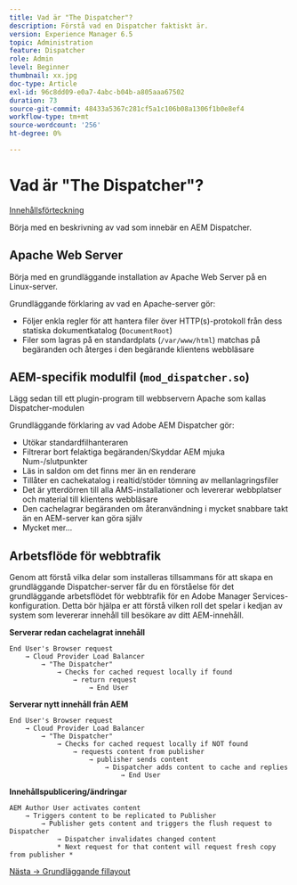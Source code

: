 ```yaml
---
title: Vad är "The Dispatcher"?
description: Förstå vad en Dispatcher faktiskt är.
version: Experience Manager 6.5
topic: Administration
feature: Dispatcher
role: Admin
level: Beginner
thumbnail: xx.jpg
doc-type: Article
exl-id: 96c8dd09-e0a7-4abc-b04b-a805aaa67502
duration: 73
source-git-commit: 48433a5367c281cf5a1c106b08a1306f1b0e8ef4
workflow-type: tm+mt
source-wordcount: '256'
ht-degree: 0%

---
```


# Vad är &quot;The Dispatcher&quot;?

[Innehållsförteckning](./overview.md)

Börja med en beskrivning av vad som innebär en AEM Dispatcher.

## Apache Web Server

Börja med en grundläggande installation av Apache Web Server på en Linux-server.

Grundläggande förklaring av vad en Apache-server gör:

- Följer enkla regler för att hantera filer över HTTP(s)-protokoll från dess statiska dokumentkatalog (`DocumentRoot`)
- Filer som lagras på en standardplats (`/var/www/html`) matchas på begäranden och återges i den begärande klientens webbläsare




## AEM-specifik modulfil (`mod_dispatcher.so`)

Lägg sedan till ett plugin-program till webbservern Apache som kallas Dispatcher-modulen

Grundläggande förklaring av vad Adobe AEM Dispatcher gör:

- Utökar standardfilhanteraren
- Filtrerar bort felaktiga begäranden/Skyddar AEM mjuka Num-/slutpunkter
- Läs in saldon om det finns mer än en renderare
- Tillåter en cachekatalog i realtid/stöder tömning av mellanlagringsfiler
- Det är ytterdörren till alla AMS-installationer och levererar webbplatser och material till klientens webbläsare
- Den cachelagrar begäranden om återanvändning i mycket snabbare takt än en AEM-server kan göra själv
- Mycket mer...

## Arbetsflöde för webbtrafik

Genom att förstå vilka delar som installeras tillsammans för att skapa en grundläggande Dispatcher-server får du en förståelse för det grundläggande arbetsflödet för webbtrafik för en Adobe Manager Services-konfiguration.
Detta bör hjälpa er att förstå vilken roll det spelar i kedjan av system som levererar innehåll till besökare av ditt AEM-innehåll.

<b>Serverar redan cachelagrat innehåll</b>

```
End User's Browser request 
    → Cloud Provider Load Balancer 
        → "The Dispatcher" 
            → Checks for cached request locally if found 
                → return request 
                    → End User
```

<b>Serverar nytt innehåll från AEM</b>

```
End User's Browser request 
    → Cloud Provider Load Balancer 
        → "The Dispatcher" 
            → Checks for cached request locally if NOT found 
                → requests content from publisher 
                    → publisher sends content 
                        → Dispatcher adds content to cache and replies 
                            → End User
```

<b>Innehållspublicering/ändringar</b>

```
AEM Author User activates content 
    → Triggers content to be replicated to Publisher 
        → Publisher gets content and triggers the flush request to Dispatcher 
            → Dispatcher invalidates changed content 
            * Next request for that content will request fresh copy from publisher *
```

[Nästa -> Grundläggande fillayout](./basic-file-layout.md)
